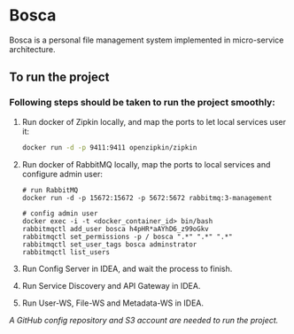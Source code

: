 # Bosca

Bosca is a personal file management system implemented in micro-service architecture.

## To run the project
### Following steps should be taken to run the project smoothly:

1. Run docker of Zipkin locally, and map the ports to let local services user it:

   ```zsh
   docker run -d -p 9411:9411 openzipkin/zipkin
   ```

2. Run docker of RabbitMQ locally, map the ports to local services and configure admin user:

   ```shell
   # run RabbitMQ
   docker run -d -p 15672:15672 -p 5672:5672 rabbitmq:3-management
   
   # config admin user
   docker exec -i -t <docker_container_id> bin/bash
   rabbitmqctl add_user bosca h4pHR*aAYhD6_z99oGkv
   rabbitmqctl set_permissions -p / bosca ".*" ".*" ".*"
   rabbitmqctl set_user_tags bosca adminstrator
   rabbitmqctl list_users
   ```

3. Run Config Server in IDEA, and wait the process to finish.
4. Run Service Discovery and API Gateway in IDEA.
5. Run User-WS, File-WS and Metadata-WS in IDEA.

*A GitHub config repository and S3 account are needed to run the project.*

